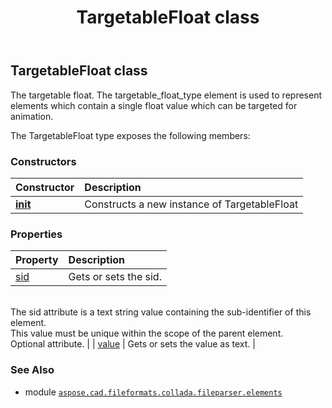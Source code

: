 ﻿---
title: TargetableFloat class
second_title: Aspose.CAD for Python via .NET API References
description: 
type: docs
weight: 1040
url: /python-net/aspose.cad.fileformats.collada.fileparser.elements/targetablefloat/
is_root: false
---

## TargetableFloat class

The targetable float.
The targetable_float_type element is used to represent elements which contain a single float value which can be targeted for animation.



The TargetableFloat type exposes the following members:

### Constructors
| Constructor | Description |
| :- | :- |
| [__init__](/cad/python-net/aspose.cad.fileformats.collada.fileparser.elements/targetablefloat/__init__/#) | Constructs a new instance of TargetableFloat |


### Properties
| Property | Description |
| :- | :- |
| [sid](/cad/python-net/aspose.cad.fileformats.collada.fileparser.elements/targetablefloat/sid) | Gets or sets the sid.<br/>The sid attribute is a text string value containing the sub-identifier of this element.<br/>This value must be unique within the scope of the parent element.<br/>Optional attribute. |
| [value](/cad/python-net/aspose.cad.fileformats.collada.fileparser.elements/targetablefloat/value) | Gets or sets the value as text. |



### See Also
* module [`aspose.cad.fileformats.collada.fileparser.elements`](..)
